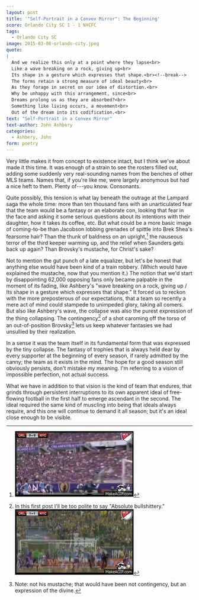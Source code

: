 ```yaml
---
layout: post
title: '"Self-Portrait in a Convex Mirror": The Beginning'
score: Orlando City SC 1 - 1 NYCFC
tags: 
  - Orlando City SC
image: 2015-03-08-orlando-city.jpeg
quote: 
|
  And we realize this only at a point where they lapse<br>
  Like a wave breaking on a rock, giving up<br>
  Its shape in a gesture which expresses that shape.<br><!--break-->
  The forms retain a strong measure of ideal beauty<br>
  As they forage in secret on our idea of distortion.<br>
  Why be unhappy with this arrangement, since<br>
  Dreams prolong us as they are absorbed?<br>
  Something like living occurs, a movement<br>
  Out of the dream into its codification.<br>
text: "Self-Portrait in a Convex Mirror"
text-author: John Ashbery
categories:
  - Ashbery, John
form: poetry
---
```


Very little makes it from concept to existence intact, but I think we've  about made it this time. It was enough of a strain to see the rosters filled out, adding some suddenly very real-sounding names from the benches of other MLS teams. Names that, if you're like me, were largely anonymous but had a nice heft to them. Plenty of---you know. Consonants. 

Quite possibly, this tension is what lay beneath the outrage at the Lampard saga the whole time: more than ten thousand fans with an unarticulated fear that the team would be a fantasy or an elaborate con, looking that fear in the face and asking it some serious questions about its intentions with their daughter, how it takes its coffee, etc. But what could be a more basic image of coming-to-be than Jacobson lobbing grenades of spittle into Brek Shea's fearsome hair? Than the thunk of baldness on an upright,[^a] the nauseous terror of the third keeper warming up, and the relief when Saunders gets back up again? Than Brovsky's mustache, for Christ's sake?<!--break-->

Not to mention the gut punch of a late equalizer, but let's be honest that anything else would have been kind of a train robbery. (Which would have explained the mustache, now that you mention it.) The notion that we'd start by disappointing 62,000 opposing fans only became palpable in the moment of its fading, like Ashbery's "wave breaking on a rock, giving up / Its shape in a gesture which expresses that shape." It forced us to reckon with the more preposterous of our expectations, that a team so recently a mere act of mind could stampede to unimpeded glory, taking all comers. But also like Ashbery's wave, the collapse was also the purest expression of the thing collapsing. The contingency[^1] of a shot caroming off the torso of an out-of-position Brovsky[^2] lets us keep whatever fantasies we had unsullied by their realization. 

In a sense it was the team itself in its fundamental form that was expressed by the tiny collapse. The fantasy of trophies that is always held dear by every supporter at the beginning of every season, if rarely admitted by the canny; the team as it exists in the mind. The hope for a good season still obviously persists, don't mistake my meaning. I'm referring to a vision of impossible perfection, not actual success.

What we have in addition to that vision is the kind of team that endures, that grinds through persistent interruptions to its own apparent ideal of free-flowing football in the first half to emerge ascendant in the second. The ideal required the same kind of muscling into being that ideals always require, and this one will continue to demand it all season; but it's an ideal close enough to be visible. 

[^a]: ![](/images/2015-03-08-ouch.gif)

[^1]: In this first post I'll be too polite to say "Absolute bullshittery." <br> ![](/images/2015-03-08-contingency.gif)

[^2]: Note: not his mustache; that would have been not contingency, but an expression of the divine.
